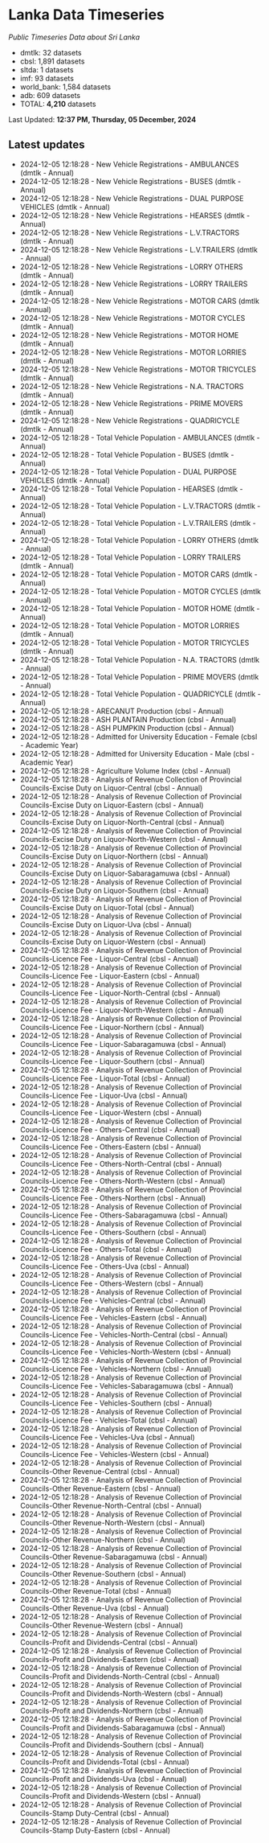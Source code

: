 # Lanka Data Timeseries
*Public Timeseries Data about Sri Lanka*

* dmtlk: 32 datasets
* cbsl: 1,891 datasets
* sltda: 1 datasets
* imf: 93 datasets
* world_bank: 1,584 datasets
* adb: 609 datasets
* TOTAL: **4,210** datasets

Last Updated: **12:37 PM, Thursday, 05 December, 2024**

## Latest updates

* 2024-12-05 12:18:28 - New Vehicle Registrations - AMBULANCES (dmtlk - Annual)
* 2024-12-05 12:18:28 - New Vehicle Registrations - BUSES (dmtlk - Annual)
* 2024-12-05 12:18:28 - New Vehicle Registrations - DUAL PURPOSE VEHICLES (dmtlk - Annual)
* 2024-12-05 12:18:28 - New Vehicle Registrations - HEARSES (dmtlk - Annual)
* 2024-12-05 12:18:28 - New Vehicle Registrations - L.V.TRACTORS (dmtlk - Annual)
* 2024-12-05 12:18:28 - New Vehicle Registrations - L.V.TRAILERS (dmtlk - Annual)
* 2024-12-05 12:18:28 - New Vehicle Registrations - LORRY OTHERS (dmtlk - Annual)
* 2024-12-05 12:18:28 - New Vehicle Registrations - LORRY TRAILERS (dmtlk - Annual)
* 2024-12-05 12:18:28 - New Vehicle Registrations - MOTOR CARS (dmtlk - Annual)
* 2024-12-05 12:18:28 - New Vehicle Registrations - MOTOR CYCLES (dmtlk - Annual)
* 2024-12-05 12:18:28 - New Vehicle Registrations - MOTOR HOME (dmtlk - Annual)
* 2024-12-05 12:18:28 - New Vehicle Registrations - MOTOR LORRIES (dmtlk - Annual)
* 2024-12-05 12:18:28 - New Vehicle Registrations - MOTOR TRICYCLES (dmtlk - Annual)
* 2024-12-05 12:18:28 - New Vehicle Registrations - N.A. TRACTORS (dmtlk - Annual)
* 2024-12-05 12:18:28 - New Vehicle Registrations - PRIME MOVERS (dmtlk - Annual)
* 2024-12-05 12:18:28 - New Vehicle Registrations - QUADRICYCLE (dmtlk - Annual)
* 2024-12-05 12:18:28 - Total Vehicle Population - AMBULANCES (dmtlk - Annual)
* 2024-12-05 12:18:28 - Total Vehicle Population - BUSES (dmtlk - Annual)
* 2024-12-05 12:18:28 - Total Vehicle Population - DUAL PURPOSE VEHICLES (dmtlk - Annual)
* 2024-12-05 12:18:28 - Total Vehicle Population - HEARSES (dmtlk - Annual)
* 2024-12-05 12:18:28 - Total Vehicle Population - L.V.TRACTORS (dmtlk - Annual)
* 2024-12-05 12:18:28 - Total Vehicle Population - L.V.TRAILERS (dmtlk - Annual)
* 2024-12-05 12:18:28 - Total Vehicle Population - LORRY OTHERS (dmtlk - Annual)
* 2024-12-05 12:18:28 - Total Vehicle Population - LORRY TRAILERS (dmtlk - Annual)
* 2024-12-05 12:18:28 - Total Vehicle Population - MOTOR CARS (dmtlk - Annual)
* 2024-12-05 12:18:28 - Total Vehicle Population - MOTOR CYCLES (dmtlk - Annual)
* 2024-12-05 12:18:28 - Total Vehicle Population - MOTOR HOME (dmtlk - Annual)
* 2024-12-05 12:18:28 - Total Vehicle Population - MOTOR LORRIES (dmtlk - Annual)
* 2024-12-05 12:18:28 - Total Vehicle Population - MOTOR TRICYCLES (dmtlk - Annual)
* 2024-12-05 12:18:28 - Total Vehicle Population - N.A. TRACTORS (dmtlk - Annual)
* 2024-12-05 12:18:28 - Total Vehicle Population - PRIME MOVERS (dmtlk - Annual)
* 2024-12-05 12:18:28 - Total Vehicle Population - QUADRICYCLE (dmtlk - Annual)
* 2024-12-05 12:18:28 - ARECANUT Production (cbsl - Annual)
* 2024-12-05 12:18:28 - ASH PLANTAIN Production (cbsl - Annual)
* 2024-12-05 12:18:28 - ASH PUMPKIN Production (cbsl - Annual)
* 2024-12-05 12:18:28 - Admitted for University Education - Female (cbsl - Academic Year)
* 2024-12-05 12:18:28 - Admitted for University Education - Male (cbsl - Academic Year)
* 2024-12-05 12:18:28 - Agriculture Volume Index (cbsl - Annual)
* 2024-12-05 12:18:28 - Analysis of Revenue Collection of Provincial Councils-Excise Duty on Liquor-Central (cbsl - Annual)
* 2024-12-05 12:18:28 - Analysis of Revenue Collection of Provincial Councils-Excise Duty on Liquor-Eastern (cbsl - Annual)
* 2024-12-05 12:18:28 - Analysis of Revenue Collection of Provincial Councils-Excise Duty on Liquor-North-Central (cbsl - Annual)
* 2024-12-05 12:18:28 - Analysis of Revenue Collection of Provincial Councils-Excise Duty on Liquor-North-Western (cbsl - Annual)
* 2024-12-05 12:18:28 - Analysis of Revenue Collection of Provincial Councils-Excise Duty on Liquor-Northern (cbsl - Annual)
* 2024-12-05 12:18:28 - Analysis of Revenue Collection of Provincial Councils-Excise Duty on Liquor-Sabaragamuwa (cbsl - Annual)
* 2024-12-05 12:18:28 - Analysis of Revenue Collection of Provincial Councils-Excise Duty on Liquor-Southern (cbsl - Annual)
* 2024-12-05 12:18:28 - Analysis of Revenue Collection of Provincial Councils-Excise Duty on Liquor-Total (cbsl - Annual)
* 2024-12-05 12:18:28 - Analysis of Revenue Collection of Provincial Councils-Excise Duty on Liquor-Uva (cbsl - Annual)
* 2024-12-05 12:18:28 - Analysis of Revenue Collection of Provincial Councils-Excise Duty on Liquor-Western (cbsl - Annual)
* 2024-12-05 12:18:28 - Analysis of Revenue Collection of Provincial Councils-Licence Fee - Liquor-Central (cbsl - Annual)
* 2024-12-05 12:18:28 - Analysis of Revenue Collection of Provincial Councils-Licence Fee - Liquor-Eastern (cbsl - Annual)
* 2024-12-05 12:18:28 - Analysis of Revenue Collection of Provincial Councils-Licence Fee - Liquor-North-Central (cbsl - Annual)
* 2024-12-05 12:18:28 - Analysis of Revenue Collection of Provincial Councils-Licence Fee - Liquor-North-Western (cbsl - Annual)
* 2024-12-05 12:18:28 - Analysis of Revenue Collection of Provincial Councils-Licence Fee - Liquor-Northern (cbsl - Annual)
* 2024-12-05 12:18:28 - Analysis of Revenue Collection of Provincial Councils-Licence Fee - Liquor-Sabaragamuwa (cbsl - Annual)
* 2024-12-05 12:18:28 - Analysis of Revenue Collection of Provincial Councils-Licence Fee - Liquor-Southern (cbsl - Annual)
* 2024-12-05 12:18:28 - Analysis of Revenue Collection of Provincial Councils-Licence Fee - Liquor-Total (cbsl - Annual)
* 2024-12-05 12:18:28 - Analysis of Revenue Collection of Provincial Councils-Licence Fee - Liquor-Uva (cbsl - Annual)
* 2024-12-05 12:18:28 - Analysis of Revenue Collection of Provincial Councils-Licence Fee - Liquor-Western (cbsl - Annual)
* 2024-12-05 12:18:28 - Analysis of Revenue Collection of Provincial Councils-Licence Fee - Others-Central (cbsl - Annual)
* 2024-12-05 12:18:28 - Analysis of Revenue Collection of Provincial Councils-Licence Fee - Others-Eastern (cbsl - Annual)
* 2024-12-05 12:18:28 - Analysis of Revenue Collection of Provincial Councils-Licence Fee - Others-North-Central (cbsl - Annual)
* 2024-12-05 12:18:28 - Analysis of Revenue Collection of Provincial Councils-Licence Fee - Others-North-Western (cbsl - Annual)
* 2024-12-05 12:18:28 - Analysis of Revenue Collection of Provincial Councils-Licence Fee - Others-Northern (cbsl - Annual)
* 2024-12-05 12:18:28 - Analysis of Revenue Collection of Provincial Councils-Licence Fee - Others-Sabaragamuwa (cbsl - Annual)
* 2024-12-05 12:18:28 - Analysis of Revenue Collection of Provincial Councils-Licence Fee - Others-Southern (cbsl - Annual)
* 2024-12-05 12:18:28 - Analysis of Revenue Collection of Provincial Councils-Licence Fee - Others-Total (cbsl - Annual)
* 2024-12-05 12:18:28 - Analysis of Revenue Collection of Provincial Councils-Licence Fee - Others-Uva (cbsl - Annual)
* 2024-12-05 12:18:28 - Analysis of Revenue Collection of Provincial Councils-Licence Fee - Others-Western (cbsl - Annual)
* 2024-12-05 12:18:28 - Analysis of Revenue Collection of Provincial Councils-Licence Fee - Vehicles-Central (cbsl - Annual)
* 2024-12-05 12:18:28 - Analysis of Revenue Collection of Provincial Councils-Licence Fee - Vehicles-Eastern (cbsl - Annual)
* 2024-12-05 12:18:28 - Analysis of Revenue Collection of Provincial Councils-Licence Fee - Vehicles-North-Central (cbsl - Annual)
* 2024-12-05 12:18:28 - Analysis of Revenue Collection of Provincial Councils-Licence Fee - Vehicles-North-Western (cbsl - Annual)
* 2024-12-05 12:18:28 - Analysis of Revenue Collection of Provincial Councils-Licence Fee - Vehicles-Northern (cbsl - Annual)
* 2024-12-05 12:18:28 - Analysis of Revenue Collection of Provincial Councils-Licence Fee - Vehicles-Sabaragamuwa (cbsl - Annual)
* 2024-12-05 12:18:28 - Analysis of Revenue Collection of Provincial Councils-Licence Fee - Vehicles-Southern (cbsl - Annual)
* 2024-12-05 12:18:28 - Analysis of Revenue Collection of Provincial Councils-Licence Fee - Vehicles-Total (cbsl - Annual)
* 2024-12-05 12:18:28 - Analysis of Revenue Collection of Provincial Councils-Licence Fee - Vehicles-Uva (cbsl - Annual)
* 2024-12-05 12:18:28 - Analysis of Revenue Collection of Provincial Councils-Licence Fee - Vehicles-Western (cbsl - Annual)
* 2024-12-05 12:18:28 - Analysis of Revenue Collection of Provincial Councils-Other Revenue-Central (cbsl - Annual)
* 2024-12-05 12:18:28 - Analysis of Revenue Collection of Provincial Councils-Other Revenue-Eastern (cbsl - Annual)
* 2024-12-05 12:18:28 - Analysis of Revenue Collection of Provincial Councils-Other Revenue-North-Central (cbsl - Annual)
* 2024-12-05 12:18:28 - Analysis of Revenue Collection of Provincial Councils-Other Revenue-North-Western (cbsl - Annual)
* 2024-12-05 12:18:28 - Analysis of Revenue Collection of Provincial Councils-Other Revenue-Northern (cbsl - Annual)
* 2024-12-05 12:18:28 - Analysis of Revenue Collection of Provincial Councils-Other Revenue-Sabaragamuwa (cbsl - Annual)
* 2024-12-05 12:18:28 - Analysis of Revenue Collection of Provincial Councils-Other Revenue-Southern (cbsl - Annual)
* 2024-12-05 12:18:28 - Analysis of Revenue Collection of Provincial Councils-Other Revenue-Total (cbsl - Annual)
* 2024-12-05 12:18:28 - Analysis of Revenue Collection of Provincial Councils-Other Revenue-Uva (cbsl - Annual)
* 2024-12-05 12:18:28 - Analysis of Revenue Collection of Provincial Councils-Other Revenue-Western (cbsl - Annual)
* 2024-12-05 12:18:28 - Analysis of Revenue Collection of Provincial Councils-Profit and Dividends-Central (cbsl - Annual)
* 2024-12-05 12:18:28 - Analysis of Revenue Collection of Provincial Councils-Profit and Dividends-Eastern (cbsl - Annual)
* 2024-12-05 12:18:28 - Analysis of Revenue Collection of Provincial Councils-Profit and Dividends-North-Central (cbsl - Annual)
* 2024-12-05 12:18:28 - Analysis of Revenue Collection of Provincial Councils-Profit and Dividends-North-Western (cbsl - Annual)
* 2024-12-05 12:18:28 - Analysis of Revenue Collection of Provincial Councils-Profit and Dividends-Northern (cbsl - Annual)
* 2024-12-05 12:18:28 - Analysis of Revenue Collection of Provincial Councils-Profit and Dividends-Sabaragamuwa (cbsl - Annual)
* 2024-12-05 12:18:28 - Analysis of Revenue Collection of Provincial Councils-Profit and Dividends-Southern (cbsl - Annual)
* 2024-12-05 12:18:28 - Analysis of Revenue Collection of Provincial Councils-Profit and Dividends-Total (cbsl - Annual)
* 2024-12-05 12:18:28 - Analysis of Revenue Collection of Provincial Councils-Profit and Dividends-Uva (cbsl - Annual)
* 2024-12-05 12:18:28 - Analysis of Revenue Collection of Provincial Councils-Profit and Dividends-Western (cbsl - Annual)
* 2024-12-05 12:18:28 - Analysis of Revenue Collection of Provincial Councils-Stamp Duty-Central (cbsl - Annual)
* 2024-12-05 12:18:28 - Analysis of Revenue Collection of Provincial Councils-Stamp Duty-Eastern (cbsl - Annual)